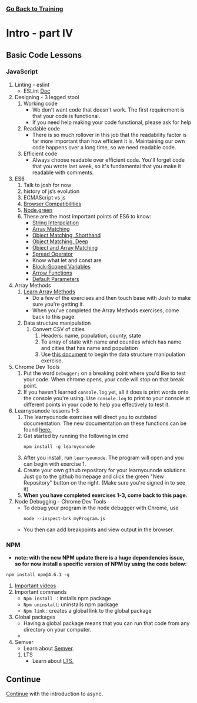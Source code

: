 ### [Go Back to Training](./training.md)

# Intro - part IV

##  Basic Code Lessons
###  JavaScript
1.  Linting - eslint
    * ESLint [Doc](https://eslint.org/docs/user-guide/configuring)
2.  Designing - 3 legged stool
    1.  Working code
        * We don't want code that doesn't work. The first requirement is that your code is functional.
        * If you need help making your code functional, please ask for help
    2.  Readable code
        * There is so much rollover in this job that the readability factor is far more important than how efficient it is. Maintaining our own code happens over a long time, so we need readable code.
    3.  Efficient code
        * Always choose readable over efficient code. You'll forget code that you wrote last week, so it's fundamental that you make it readable with comments.
3.  ES6
    1.  Talk to josh for now
    2.  history of js’s evolution
    1.  ECMAScript vs js
    3.  [Browser Compatibilities](https://kangax.github.io/compat-table/es6/)
    4.  [Node.green](http://node.green/)
    5.  These are the most important points of ES6 to know:
        * [String Interpolation](http://es6-features.org/#StringInterpolation)
        * [Array Matching](http://es6-features.org/#ArrayMatching)
        * [Object Matching, Shorthand](http://es6-features.org/#ObjectMatchingShorthandNotation)
        * [Object Matching, Deep](http://es6-features.org/#ObjectMatchingDeepMatching)
        * [Object and Array Matching](http://es6-features.org/#ObjectAndArrayMatchingDefaultValues)
        * [Spread Operator](http://es6-features.org/#SpreadOperator)
        * Know what let and const are
        * [Block-Scoped Variables](http://es6-features.org/#BlockScopedVariables)
        * [Arrow Functions](http://es6-features.org/#ExpressionBodies)
        * [Default Parameters](http://es6-features.org/#ObjectAndArrayMatchingDefaultValues)
4.  Array Methods
    1.  [Learn Array Methods](https://github.com/byuitechops/Array-functions/blob/master/learn-arrays.markdown)
        * Do a few of the exercises and then touch base with Josh to make sure you're getting it.
        * When you've completed the Array Methods exercises, come back to this page.
    2.  Data structure manipulation
        1.  Convert CSV of cities
            1.  Headers: name, population, county, state
            2.  To array of state with name and counties which has name and cities that has name and population
            3. Use [this document](../Resources/instructions.md) to begin the data structure manipulation exercise. 
2.  Chrome Dev Tools
    1.  Put the word `Debugger;` on a breaking point where you'd like to test your code. When chrome opens, your code will stop on that break point.
    2.  If you haven't learned `console.log` yet, all it does is print words onto the console you're using. Use `console.log` to print to your console at different points in your code to help you effectively to test it.  
2.  Learnyounode lessons 1-3
    1.  The learnyounode exercises will direct you to outdated documentation. The new documentation on these functions can be found [here.](https://nodejs.org/api/synopsis.html)
    2. Get started by running the following in cmd
        ```  
        npm install -g learnyounode
        ```
    3. After you install, run `learnyounode`. The program will open and you can begin with exercise 1.
    4. Create your own github repository for your learnyounode solutions. Just go to the github homepage and click the green "New Repository" button on the right. (Make sure you're signed in to see it)
    4. **When you have completed exercises 1-3, come back to this page.**
3.  Node Debugging - Chrome Dev Tools
    * To debug your program in the node debugger with Chrome, use 
        ```
        node --inspect-brk myProgram.js
        ``` 
    * You then can add breakpoints and view output in the browser.
###  NPM
* **note: with the new NPM update there is a huge dependencies issue, so for now install a specific version of NPM by using the code below:**
```
npm install npm@4.6.1 -g
```
1.  [Important videos](https://docs.npmjs.com/getting-started/what-is-npm)
2.  Important commands
    *  `Npm install ` : installs npm package
    *  `Npm uninstall`: uninstalls npm package
    *  `Npm link` : creates a global link to the global package
3.  Global packages
    * Having a global package means that you can run that code from any directory on your computer. 
    * 
4.  Semver
    * Learn about [Semver](https://docs.npmjs.com/misc/semver).
    1.  LTS
        * Learn about [LTS.](https://nodejs.org/en/blog/release/v8.0.0/#long-term-support)
## Continue
[Continue](./intro2Async.md) with the introduction to async.
